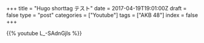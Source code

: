 +++
title = "Hugo shorttag テスト"
date = 2017-04-19T19:01:00Z
draft = false
type = "post"
categories = ["Youtube"]
tags = ["AKB 48"]
index = false
+++



{{% youtube L_-SAdnGjIs %}}
